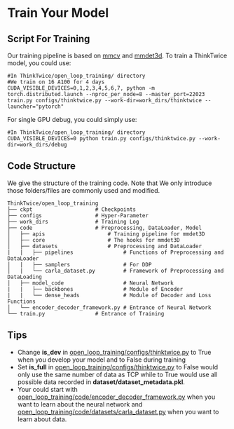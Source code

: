 # Train Your Model

## Script For Training

Our training pipeline is based on [mmcv](https://github.com/open-mmlab/mmcv) and [mmdet3d](https://github.com/open-mmlab/mmdetection3d). To train a ThinkTwice model, you could use:
```shell
#In ThinkTwice/open_loop_training/ directory
#We train on 16 A100 for 4 days
CUDA_VISIBLE_DEVICES=0,1,2,3,4,5,6,7, python -m torch.distributed.launch --nproc_per_node=8 --master_port=22023 train.py configs/thinktwice.py --work-dir=work_dirs/thinktwice --launcher="pytorch"
```

For single GPU debug, you could simply use:
```shell
#In ThinkTwice/open_loop_training/ directory
CUDA_VISIBLE_DEVICES=0 python train.py configs/thinktwice.py --work-dir=work_dirs/debug
```

## Code Structure
We give the structure of the training code. Note that We only introduce those folders/files are commonly used and modified.

    ThinkTwice/open_loop_training
    ├── ckpt                    # Checkpoints
    ├── configs                 # Hyper-Parameter
    ├── work_dirs               # Training Log
    ├── code                    # Preprocessing, DataLoader, Model
    │   ├── apis                    # Training pipeline for mmdet3D
    │   ├── core                    # The hooks for mmdet3D
    │   ├── datasets                # Preprocessing and DataLoader
    |   |   ├── pipelines                # Functions of Preprocessing and DataLoader
    │   |   ├── samplers                 # For DDP
    │   |   └── carla_dataset.py         # Framework of Preprocessing and DataLoading
    │   ├── model_code                   # Neural Network
    |   |   ├── backbones                # Module of Encoder
    |   |   └── dense_heads              # Module of Decoder and Loss Functions
    │   └── encoder_decoder_framework.py # Entrance of Neural Network
    └── train.py                # Entrance of Training



## Tips
- Change **is_dev** in [open_loop_training/configs/thinktwice.py](../open_loop_training/configs/thinktwice.py) to True when you develop your model and to False during training
- Set **is_full** in [open_loop_training/configs/thinktwice.py](../open_loop_training/configs/thinktwice.py) to False would only use the same number of data as TCP while to True would use all possible data recorded in **dataset/dataset_metadata.pkl**.
- Your could start with [open_loop_training/code/encoder_decoder_framework.py](../open_loop_training/configs/thinktwice.py) when you want to learn about the neural network and [open_loop_training/code/datasets/carla_dataset.py](../open_loop_training/configs/thinktwice.py) when you want to learn about data.